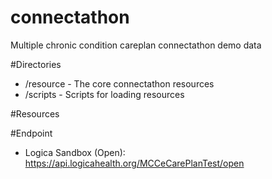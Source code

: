 # connectathon
Multiple chronic condition careplan connectathon demo data

#Directories
- /resource - The core connectathon resources
- /scripts - Scripts for loading resources

#Resources


#Endpoint
- Logica Sandbox (Open): https://api.logicahealth.org/MCCeCarePlanTest/open